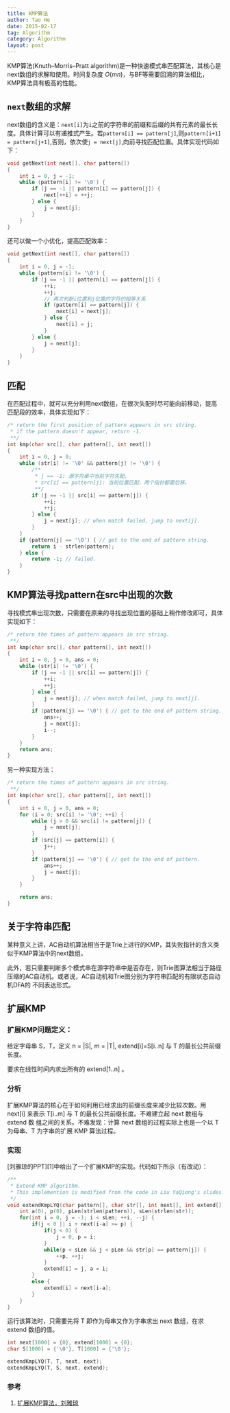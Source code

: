 ```yaml
---
title: KMP算法
author: Tao He
date: 2015-02-17
tag: Algorithm
category: Algorithm
layout: post
---
```


KMP算法(Knuth–Morris–Pratt algorithm)是一种快速模式串匹配算法，其核心是next数组的求解和使用。时间复杂度 $O(mn)$，与BF等需要回溯的算法相比，
KMP算法具有极高的性能。

`next`数组的求解
--------------

next数组的含义是：`next[i]`为`i`之前的字符串的前缀和后缀的共有元素的最长长度。具体计算可以有递推式产生。若`pattern[i] == pattern[j]`,则`pattern[i+1] = pattern[j+1]`,否则，依次使`j = next[j]`,向前寻找匹配位置。具体实现代码如下：

<!--more-->

~~~cpp
void getNext(int next[], char pattern[])
{
    int i = 0, j = -1;
    while (pattern[i] != '\0') {
        if (j == -1 || pattern[i] == pattern[j]) {
            next[++i] = ++j;
        } else {
            j = next[j];
        }
    }
}
~~~

还可以做一个小优化，提高匹配效率：

~~~cpp
void getNext(int next[], char pattern[])
{
    int i = 0, j = -1;
    while (pattern[i] != '\0') {
        if (j == -1 || pattern[i] == pattern[j]) {
            ++i;
            ++j;
            // 再次判断i位置和j位置的字符的相等关系
            if (pattern[i] == pattern[j]) {
                next[i] = next[j];
            } else {
                next[i] = j;
            }
        } else {
            j = next[j];
        }
    }
}
~~~

匹配
-----

在匹配过程中，就可以充分利用next数组，在很次失配时尽可能向前移动，提高匹配段的效率，具体实现如下：

~~~cpp
/* return the first position of pattern appears in src string.
 * if the pattern doesn't appear, return -1.
 **/
int kmp(char src[], char pattern[], int next[])
{
    int i = 0, j = 0;
    while (str[i] != '\0' && pattern[j] != '\0') {
        /**
         * j == -1: 源字符串中当前字符失配。
         * src[i] == pattern[j]: 当前位置匹配，两个指针都要后移。
         **/
        if (j == -1 || src[i] == pattern[j]) {
            ++i;
            ++j;
        } else {
            j = next[j]; // when match failed, jump to next[j].
        }
    }
    if (pattern[j] == '\0') { // get to the end of pattern string.
        return i - strlen(pattern);
    } else {
        return -1; // failed.
    }
}
~~~

KMP算法寻找pattern在src中出现的次数
---------------------------------

寻找模式串出现次数，只需要在原来的寻找出现位置的基础上稍作修改即可，具体实现如下：

~~~cpp
/* return the times of pattern appears in src string.
 **/
int kmp(char src[], char pattern[], int next[])
{
    int i = 0, j = 0, ans = 0;
    while (str[i] != '\0') {
        if (j == -1 || src[i] == pattern[j]) {
            ++i;
            ++j;
        } else {
            j = next[j]; // when match failed, jump to next[j].
        }
        if (pattern[j] == '\0') { // get to the end of pattern string.
            ans++;
            j = next[j];
            i--;
        }
    }
    return ans;
}
~~~

另一种实现方法：

~~~cpp
/* return the times of pattern appears in src string.
 **/
int kmp(char src[], char pattern[], int next[])
{
    int i = 0, j = 0, ans = 0;
    for (i = 0; src[i] != '\0'; ++i) {
        while (j > 0 && src[i] != pattern[j]) {
            j = next[j];
        }
        if (src[j] == pattern[i]) {
            j++;
        }
        if (pattern[j] == '\0') { // get to the end of pattern.
            ans++;
            j = next[j];
        }
    }

    return ans;
}
~~~

关于字符串匹配
-------------

某种意义上讲，AC自动机算法相当于是Trie上进行的KMP，其失败指针的含义类似于KMP算法中的next数组。

此外，若只需要判断多个模式串在源字符串中是否存在，则Trie图算法相当于路径压缩的AC自动机。或者说，AC自动机和Trie图分别为字符串匹配的有限状态自动机DFA的
不同表达形式。

扩展KMP
-------

### 扩展KMP问题定义：

给定字母串 S，T，定义 n = |S|, m = |T|, extend[i]=S[i..n] 与 T 的最长公共前缀长度。

要求在线性时间内求出所有的 extend[1..n] 。

### 分析

扩展KMP算法的核心在于如何利用已经求出的前缀长度来减少比较次数。用 next[i] 来表示 T[i..m] 与 T 的最长公共前缀长度。不难建立起 next 数组与 extend 数
组之间的关系。不难发现：计算 next 数组的过程实际上也是一个以 T 为母串、T 为字串的扩展 KMP 算法过程。

### 实现

[刘雅琼的PPT][1]中给出了一个扩展KMP的实现。代码如下所示（有改动）：

~~~cpp
/**
 * Extend KMP algorithm.
 * This implemention is modified from the code in Liu YaQiong's slides.
 */
void extendKmpLYQ(char pattern[], char str[], int next[], int extend[]) {
    int a(0), p(0), pLen(strlen(pattern)), sLen(strlen(str));
    for(int i = 0, j = -1; i < sLen; ++i, --j) {
        if(j < 0 || i + next[i-a] >= p) {
            if(j < 0) {
                j = 0, p = i;
            }
            while(p < sLen && j < pLen && str[p] == pattern[j]) {
                ++p, ++j;
            }
            extend[i] = j, a = i;
        }
        else {
            extend[i] = next[i-a];
        }
    }
}
~~~

运行该算法时，只需要先将 T 即作为母串又作为字串求出 next 数组，在求 extend 数组的值。

~~~cpp
int next[1000] = {0}, extend[1000] = {0};
char S[1000] = {'\0'}, T[1000] = {'\0'};

extendKmpLYQ(T, T, next, next);
extendKmpLYQ(T, S, next, extend);
~~~

### 参考

1. [扩展KMP算法，刘雅琼](http://wenku.baidu.com/view/8e9ebefb0242a8956bece4b3.html)

